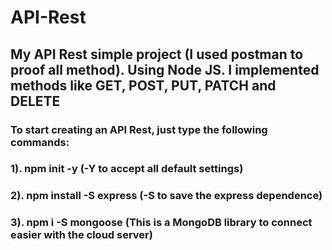 # API-Rest
## My API Rest simple project (I used postman to proof all method). Using Node JS. I implemented methods like GET, POST, PUT, PATCH and DELETE

### To start creating an API Rest, just type the following commands:
### 1). npm init -y (-Y to accept all default settings)
### 2). npm install -S express (-S to save the express dependence)
### 3). npm i -S mongoose (This is a MongoDB library to connect easier with the cloud server)
